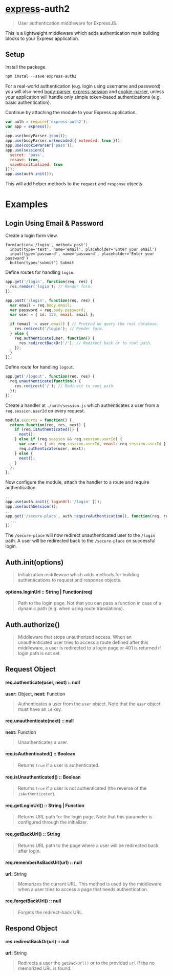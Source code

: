 # [express](https://github.com/strongloop/express)-auth2

> User authentication middleware for ExpressJS.

This is a lightweight middleware which adds authentication main building blocks to your Express application.

## Setup

Install the package.

```js
npm instal --save express-auth2
```

For a real-world authentication (e.g. login using username and password) you will also need [body-parser](https://github.com/expressjs/body-parser), [express-session](https://github.com/expressjs/session) and [cookie-parser](https://github.com/expressjs/cookie-parser), unless your application will handle only simple token-based authentications (e.g. basic authentication).

Continue by attaching the module to your Express application.

```js
var auth = require('express-auth2');
var app = express();
...
app.use(bodyParser.json());
app.use(bodyParser.urlencoded({ extended: true }));
app.use(cookieParser('pass'));
app.use(session({
  secret: 'pass',
  resave: true,
  saveUninitialized: true
}));
app.use(auth.init());
```

This will add helper methods to the `request` and `response` objects.

# Examples

## Login Using Email & Password

Create a login form view.

```jade
form(action='/login', method='post')
  input(type='text', name='email', placeholder='Enter your email')
  input(type='password', name='password', placeholder='Enter your password')
  button(type='submit') Submit
```

Define routes for handling `login`.

```js
app.get('/login', function(req, res) {
  res.render('login'); // Render form.
});

app.post('/login', function(req, res) {
  var email = req.body.email;
  var password = req.body.password;
  var user = { id: 123, email: email };

  if (email != user.email) { // Pretend we query the real database.
    res.redirect('/login'); // Render form.
  } else {
    req.authenticate(user, function() {
      res.redirectBackOr('/'); // Redirect back or to root path.
    });
  }
});
```

Define route for handling `logout`.

```js
app.get('/logout', function(req, res) {
  req.unauthenticate(function() {
    res.redirect('/'); // Redirect to root path.
  });
});
```

Create a handler at `./auth/session.js` which authenticates a user from a `req.session.userId` on every request.

```js
module.exports = function() {
  return function(req, res, next) {
    if (req.isAuthenticated()) {
      next();
    } else if (req.session && req.session.userId) {
      var user = { id: req.session.userId, email: req.session.userId }; // Pretend we query real database.
      req.authenticate(user, next);
    } else {
      next();
    }
  };
};
```

Now configure the module, attach the handler to a route and require authentication.

```js
...
app.use(auth.init({ loginUrl:'/login' }));
app.use(authSession());
...
app.get('/secure-place', auth.requireAuthentication(), function(req, res) {
  ...
});
```

The `/secure-place` will now redirect unauthenticated user to the `/login` path. A user will be redirected back to the `/secure-place` on successful login.

## Auth.init(options)

> Initialization middleware which adds methods for building authentications to request and response objects.

#### options.loginUrl :: String | Function(req)

> Path to the login page. Not that you can pass a function in case of a dynamic path (e.g. when using route translations).

## Auth.authorize()

> Middleware that stops unauthorized access. When an unauthenticated user tries to access a route defined after this middleware, a user is redirected to a login page or 401 is returned if login path is not set.

## Request Object

#### req.authenticate(user, next) :: null

**user:** Object, **next:** Function

> Authenticates a user from the `user` object. Note that the `user` object must have an `id` key.

#### req.unauthenticate(next) :: null

**next:** Function

> Unauthenticates a user.

#### req.isAuthenticated() :: Boolean

> Returns `true` if a user is authenticated.

#### req.isUnauthenticated() :: Boolean

> Returns `true` if a user is not authenticated (the reverse of the `isAuthenticated`).

#### req.getLoginUrl() :: String | Function

> Returns URL path for the login page. Note that this parameter is configured through the initializer.

#### req.getBackUrl() :: String

> Returns URL path to the page where a user will be redirected back after  login.

#### req.rememberAsBackUrl(url) :: null

**url:** String

> Memorizes the current URL. This method is used by the middleware when a user tries to access a page that needs authentication.

#### req.forgetBackUrl() :: null

> Forgets the redirect-back URL.

## Respond Object

#### res.redirectBackOr(url) :: null

**url:** String

> Redirects a user the `getBackUrl()` or to the provided `url` if the no memorized URL is found.
